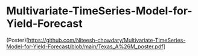 # Multivariate-TimeSeries-Model-for-Yield-Forecast
(Poster)[https://github.com/Niteesh-chowdary/Multivariate-TimeSeries-Model-for-Yield-Forecast/blob/main/Texas_A%26M_poster.pdf]
